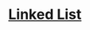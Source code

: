 # [Linked List](https://github.com/trekhleb/javascript-algorithms/tree/master/src/data-structures/linked-list)
